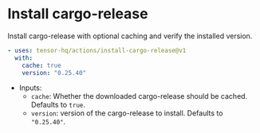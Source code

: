 # Install cargo-release

Install cargo-release with optional caching and verify the installed version.

```yaml
- uses: tensor-hq/actions/install-cargo-release@v1
  with:
    cache: true
    version: "0.25.40"
```

- Inputs:
  - `cache`: Whether the downloaded cargo-release should be cached. Defaults to `true`.
  - `version`: version of the cargo-release to install. Defaults to `"0.25.40"`.
